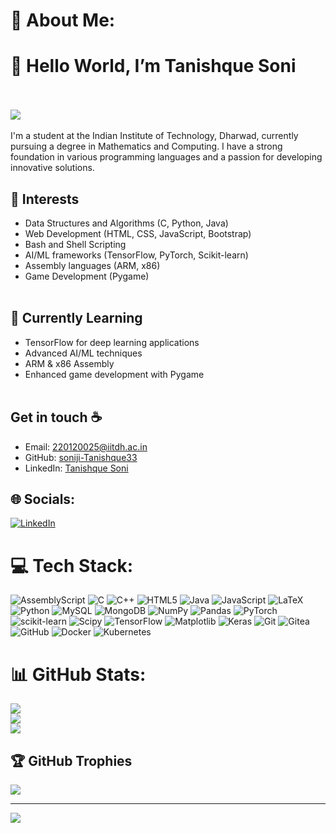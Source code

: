 # 💫 About Me:
# 👋 Hello World, I’m Tanishque Soni<br><br>

<img src="https://user-images.githubusercontent.com/74038190/225813708-98b745f2-7d22-48cf-9150-083f1b00d6c9.gif">
<br><br>
I'm a student at the Indian Institute of Technology, Dharwad, currently pursuing a degree in Mathematics and Computing. I have a strong foundation in various programming languages and a passion for developing innovative solutions.

## 👀 Interests<br>
- Data Structures and Algorithms (C, Python, Java)<br>
- Web Development (HTML, CSS, JavaScript, Bootstrap)<br>
- Bash and Shell Scripting<br>
- AI/ML frameworks (TensorFlow, PyTorch, Scikit-learn)<br>
- Assembly languages (ARM, x86)<br>
- Game Development (Pygame)<br><br>

## 🌱 Currently Learning<br>
- TensorFlow for deep learning applications<br>
- Advanced AI/ML techniques<br>
- ARM & x86 Assembly<br>
- Enhanced game development with Pygame<br><br>

## Get in touch ☕<br>
- Email: [220120025@iitdh.ac.in](mailto:220120025@iitdh.ac.in)<br>
- GitHub: [soniji-Tanishque33](https://github.com/soniji-Tanishque33)<br>
- LinkedIn: [Tanishque Soni](https://www.linkedin.com/in/tanishque-soni-366ba428b)


## 🌐 Socials:
[![LinkedIn](https://img.shields.io/badge/LinkedIn-%230077B5.svg?logo=linkedin&logoColor=white)](https://linkedin.com/in/https://www.linkedin.com/in/tanishque-soni-366ba428b?utm_source=share&utm_campaign=share_via&utm_content=profile&utm_medium=android_app) 

# 💻 Tech Stack:
![AssemblyScript](https://img.shields.io/badge/assembly%20script-%23000000.svg?style=plastic&logo=assemblyscript&logoColor=white) ![C](https://img.shields.io/badge/c-%2300599C.svg?style=plastic&logo=c&logoColor=white) ![C++](https://img.shields.io/badge/c++-%2300599C.svg?style=plastic&logo=c%2B%2B&logoColor=white) ![HTML5](https://img.shields.io/badge/html5-%23E34F26.svg?style=plastic&logo=html5&logoColor=white) ![Java](https://img.shields.io/badge/java-%23ED8B00.svg?style=plastic&logo=openjdk&logoColor=white) ![JavaScript](https://img.shields.io/badge/javascript-%23323330.svg?style=plastic&logo=javascript&logoColor=%23F7DF1E) ![LaTeX](https://img.shields.io/badge/latex-%23008080.svg?style=plastic&logo=latex&logoColor=white) ![Python](https://img.shields.io/badge/python-3670A0?style=plastic&logo=python&logoColor=ffdd54) ![MySQL](https://img.shields.io/badge/mysql-4479A1.svg?style=plastic&logo=mysql&logoColor=white) ![MongoDB](https://img.shields.io/badge/MongoDB-%234ea94b.svg?style=plastic&logo=mongodb&logoColor=white) ![NumPy](https://img.shields.io/badge/numpy-%23013243.svg?style=plastic&logo=numpy&logoColor=white) ![Pandas](https://img.shields.io/badge/pandas-%23150458.svg?style=plastic&logo=pandas&logoColor=white) ![PyTorch](https://img.shields.io/badge/PyTorch-%23EE4C2C.svg?style=plastic&logo=PyTorch&logoColor=white) ![scikit-learn](https://img.shields.io/badge/scikit--learn-%23F7931E.svg?style=plastic&logo=scikit-learn&logoColor=white) ![Scipy](https://img.shields.io/badge/SciPy-%230C55A5.svg?style=plastic&logo=scipy&logoColor=%white) ![TensorFlow](https://img.shields.io/badge/TensorFlow-%23FF6F00.svg?style=plastic&logo=TensorFlow&logoColor=white) ![Matplotlib](https://img.shields.io/badge/Matplotlib-%23ffffff.svg?style=plastic&logo=Matplotlib&logoColor=black) ![Keras](https://img.shields.io/badge/Keras-%23D00000.svg?style=plastic&logo=Keras&logoColor=white) ![Git](https://img.shields.io/badge/git-%23F05033.svg?style=plastic&logo=git&logoColor=white) ![Gitea](https://img.shields.io/badge/Gitea-34495E?style=plastic&logo=gitea&logoColor=5D9425) ![GitHub](https://img.shields.io/badge/github-%23121011.svg?style=plastic&logo=github&logoColor=white) ![Docker](https://img.shields.io/badge/docker-%230db7ed.svg?style=plastic&logo=docker&logoColor=white) ![Kubernetes](https://img.shields.io/badge/kubernetes-%23326ce5.svg?style=plastic&logo=kubernetes&logoColor=white)
# 📊 GitHub Stats:
![](https://github-readme-stats.vercel.app/api?username=soniji-Tanishque33&theme=default_repocard&hide_border=false&include_all_commits=true&count_private=true)<br/>
![](https://github-readme-streak-stats.herokuapp.com/?user=soniji-Tanishque33&theme=default_repocard&hide_border=false)<br/>
![](https://github-readme-stats.vercel.app/api/top-langs/?username=soniji-Tanishque33&theme=default_repocard&hide_border=false&include_all_commits=true&count_private=true&layout=compact)

## 🏆 GitHub Trophies
![](https://github-profile-trophy.vercel.app/?username=soniji-Tanishque33&theme=ambient_gradient&no-frame=true&no-bg=false&margin-w=4)

---
[![](https://visitcount.itsvg.in/api?id=soniji-Tanishque33&icon=0&color=3)](https://visitcount.itsvg.in)

<!-- Proudly created with GPRM ( https://gprm.itsvg.in ) -->
